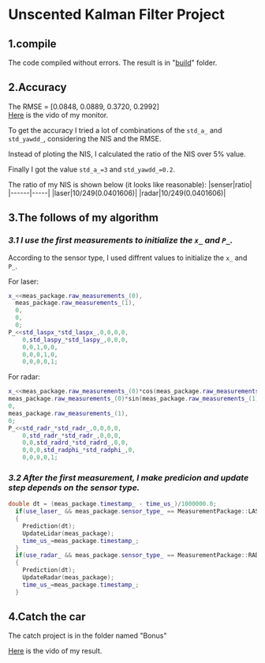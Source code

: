 # **Unscented Kalman Filter Project**

## **1.compile**
The code compiled without errors. The result is in "[build](./build)" folder.

## **2.Accuracy**
The RMSE = [0.0848, 0.0889, 0.3720, 0.2992]  
[Here](./video/ukf.ogv) is the vido of my monitor.

To get the accuracy I tried a lot of combinations of the `std_a_` and `std_yawdd_`, considering the NIS and the RMSE.

Instead of ploting the NIS, I calculated the ratio of the NIS over 5% value.

Finally I got the value `std_a_=3` and `std_yawdd_=0.2`.

The ratio of my NIS is shown below (it looks like reasonable):
|senser|ratio|
|------|-----|
|laser|10/249(0.0401606)|
|radar|10/249(0.0401606)|


## **3.The follows of my algorithm**
### *3.1 I use the first measurements to initialize the `x_` and `P_`.*

According to the sensor type, I used diffrent values to initialize the `x_` and `P_`. 

For laser:  
```c++
x_<<meas_package.raw_measurements_(0),
  meas_package.raw_measurements_(1),
  0,
  0,
  0;
P_<<std_laspx_*std_laspx_,0,0,0,0,
    0,std_laspy_*std_laspy_,0,0,0,
    0,0,1,0,0,
    0,0,0,1,0,
    0,0,0,0,1;
```
For radar:
```c++
x_<<meas_package.raw_measurements_(0)*cos(meas_package.raw_measurements_(1)),
meas_package.raw_measurements_(0)*sin(meas_package.raw_measurements_(1)),
0,
meas_package.raw_measurements_(1),
0;
P_<<std_radr_*std_radr_,0,0,0,0,
    0,std_radr_*std_radr_,0,0,0,
    0,0,std_radrd_*std_radrd_,0,0,
    0,0,0,std_radphi_*std_radphi_,0,
    0,0,0,0,1;
```

### *3.2 After the first measurement, I make predicion and update step depends on the sensor type.*


```c++
double dt = (meas_package.timestamp_ - time_us_)/1000000.0;
  if(use_laser_ && meas_package.sensor_type_ == MeasurementPackage::LASER)
  {
    Prediction(dt);
    UpdateLidar(meas_package);
    time_us_=meas_package.timestamp_;
  }
  if(use_radar_ && meas_package.sensor_type_ == MeasurementPackage::RADAR)
  {
    Prediction(dt);
    UpdateRadar(meas_package);
    time_us_=meas_package.timestamp_;
  }
```

## **4.Catch the car**

The catch project is in the folder named "Bonus"

[Here](./video/ukf.ogv) is the vido of my result.

